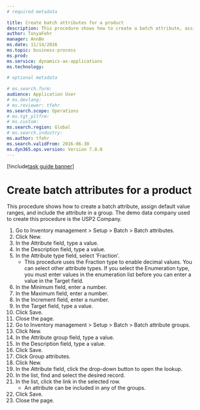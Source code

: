 ```yaml
--- 
# required metadata 
 
title: Create batch attributes for a product
description: This procedure shows how to create a batch attribute, assign default value ranges, and include the attribute in a group. 
author: TonyaFehr 
manager: AnnBe 
ms.date: 11/14/2016
ms.topic: business-process 
ms.prod:  
ms.service: dynamics-ax-applications 
ms.technology:  
 
# optional metadata 
 
# ms.search.form:   
audience: Application User 
# ms.devlang:  
# ms.reviewer: tfehr 
ms.search.scope: Operations 
# ms.tgt_pltfrm:  
# ms.custom:  
ms.search.region: Global
# ms.search.industry: 
ms.author: tfehr 
ms.search.validFrom: 2016-06-30 
ms.dyn365.ops.version: Version 7.0.0 
---
```


[!include[task guide banner](.../includes/task-guide-banner.md)]

# Create batch attributes for a product

This procedure shows how to create a batch attribute, assign default value ranges, and include the attribute in a group. The demo data company used to create this procedure is the USP2 Company.

1. Go to Inventory management > Setup > Batch > Batch attributes.
2. Click New.
3. In the Attribute field, type a value.
4. In the Description field, type a value.
5. In the Attribute type field, select 'Fraction'.
    * This procedure uses the Fraction type to enable decimal values. You can select other attribute types. If you select the Enumeration type, you must enter values in the enumeration list before you can enter a value in the Target field.  
6. In the Minimum field, enter a number.
7. In the Maximum field, enter a number.
8. In the Increment field, enter a number.
9. In the Target field, type a value.
10. Click Save.
11. Close the page.
12. Go to Inventory management > Setup > Batch > Batch attribute groups.
13. Click New.
14. In the Attribute group field, type a value.
15. In the Description field, type a value.
16. Click Save.
17. Click Group attributes.
18. Click New.
19. In the Attribute field, click the drop-down button to open the lookup.
20. In the list, find and select the desired record.
21. In the list, click the link in the selected row.
    * An attribute can be included in any of the groups.  
22. Click Save.
23. Close the page.

